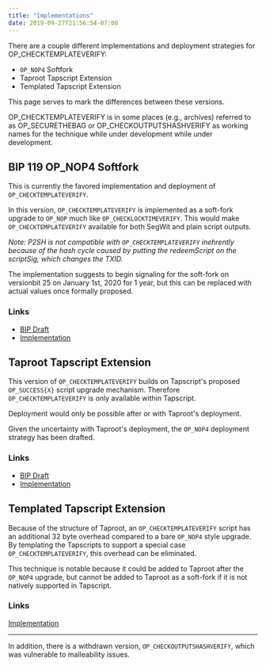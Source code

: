 ```yaml
---
title: "Implementations"
date: 2019-09-27T21:56:54-07:00
---
```


There are a couple different implementations and deployment strategies for OP_CHECKTEMPLATEVERIFY:

* `OP_NOP4` Softfork
* Taproot Tapscript Extension 
* Templated Tapscript Extension

This page serves to mark the differences between these versions.

OP_CHECKTEMPLATEVERIFY is in some places (e.g., archives) referred to as OP_SECURETHEBAG or
OP_CHECKOUTPUTSHASHVERIFY as working names for the technique while under development while under
development.

## BIP 119 OP_NOP4 Softfork

This is currently the favored implementation and deployment of `OP_CHECKTEMPLATEVERIFY`.

In this version, `OP_CHECKTEMPLATEVERIFY` is implemented as a soft-fork upgrade to `OP_NOP` much like
`OP_CHECKLOCKTIMEVERIFY`. This would make `OP_CHECKTEMPLATEVERIFY` available for both SegWit and plain
script outputs.

<i>Note: P2SH is not compatible with `OP_CHECKTEMPLATEVERIFY` inehrently because of the hash cycle caused
by putting the redeemScript on the scriptSig, which changes the TXID.</i>

The implementation suggests to begin signaling for the soft-fork on versionbit 25 on January 1st,
2020 for 1 year, but this can be replaced with actual values once formally proposed.


### Links
* [BIP Draft](https://github.com/JeremyRubin/bips/blob/op-secure-the-bag-master/bip-secure-the-bag.mediawiki)
* [Implementation](https://github.com/JeremyRubin/bitcoin/tree/securethebag_master)

## Taproot Tapscript Extension

This version of `OP_CHECKTEMPLATEVERIFY` builds on Tapscript's proposed `OP_SUCCESS{X}` script upgrade
mechanism. Therefore `OP_CHECKTEMPLATEVERIFY` is only available within Tapscript.

Deployment would only be possible after or with Taproot's deployment.

Given the uncertainty with Taproot's deployment, the `OP_NOP4` deployment strategy has been
drafted.

### Links
* [BIP Draft](https://github.com/JeremyRubin/bips/blob/op-secure-the-bag/bip-secure-the-bag.mediawiki)
* [Implementation](https://github.com/JeremyRubin/bitcoin/tree/secure_the_bag)

## Templated Tapscript Extension

Because of the structure of Taproot, an `OP_CHECKTEMPLATEVERIFY` script has an
additional 32 byte overhead compared to a bare `OP_NOP4` style upgrade. By
templating the Tapscripts to support a special case `OP_CHECKTEMPLATEVERIFY`, this
overhead can be eliminated.

This technique is notable because it could be added to Taproot after the
`OP_NOP4` upgrade, but cannot be added to Taproot as a soft-fork if it is not
natively supported in Tapscript.

### Links
[Implementation](https://github.com/JeremyRubin/bitcoin/tree/taproot-with-builtin-templates)

---------------

In addition, there is a withdrawn version, `OP_CHECKOUTPUTSHASHVERIFY`, which was vulnerable to
malleability issues.
